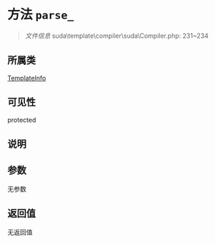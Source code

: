 # 方法 `parse_`

> *文件信息* suda\template\compiler\suda\Compiler.php: 231~234

## 所属类 

[TemplateInfo](../TemplateInfo.md)

## 可见性

 protected 

## 说明



## 参数


无参数


## 返回值

无返回值
